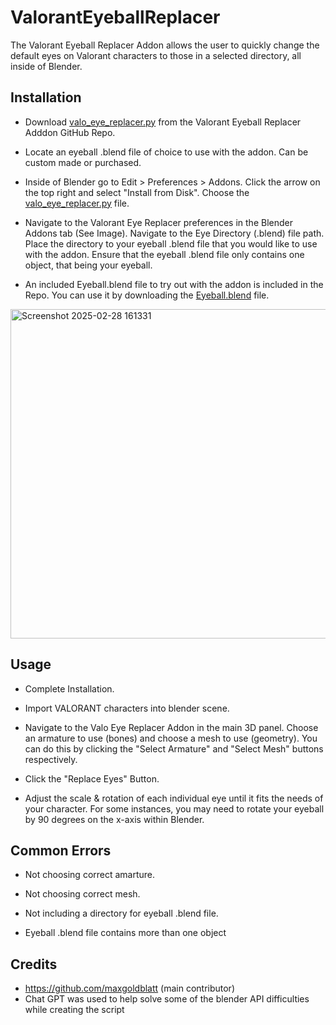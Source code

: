 # ValorantEyeballReplacer
The Valorant Eyeball Replacer Addon allows the user to quickly change the default eyes on Valorant characters to those in a selected directory, all inside of Blender.

## Installation

  - Download [valo_eye_replacer.py](https://github.com/maxgoldblatt/ValorantEyeballReplacer/blob/main/valo_eye_replacer.py) from the Valorant Eyeball Replacer Adddon GitHub Repo.

  - Locate an eyeball .blend file of choice to use with the addon. Can be custom made or purchased.

  - Inside of Blender go to Edit > Preferences > Addons. Click the arrow on the top right and select "Install from Disk". Choose the [valo_eye_replacer.py](https://github.com/maxgoldblatt/ValorantEyeballReplacer/blob/main/valo_eye_replacer.py) file.

  - Navigate to the Valorant Eye Replacer preferences in the Blender Addons tab (See Image). Navigate to the Eye Directory (.blend) file path. Place the directory to your eyeball .blend file that you would like to use with the addon. Ensure that the eyeball .blend file only contains one object, that being your eyeball.

  - An included Eyeball.blend file to try out with the addon is included in the Repo. You can use it by downloading the [Eyeball.blend](https://github.com/maxgoldblatt/ValorantEyeballReplacer/blob/main/Eyeball.blend) file.
    
<img width="527" alt="Screenshot 2025-02-28 161331" src="https://github.com/user-attachments/assets/d6e0820a-dd17-4117-bce0-84b9d2545ad8" />

## Usage

  - Complete Installation.

  - Import VALORANT characters into blender scene.

  - Navigate to the Valo Eye Replacer Addon in the main 3D panel. Choose an armature to use (bones) and choose a mesh to use (geometry). You can do this by clicking the "Select Armature" and "Select Mesh" buttons respectively.

  - Click the "Replace Eyes" Button.

  - Adjust the scale & rotation of each individual eye until it fits the needs of your character. For some instances, you may need to rotate your eyeball by 90 degrees on the x-axis within Blender. 

## Common Errors
  - Not choosing correct amarture.
    
  - Not choosing correct mesh.
    
  - Not including a directory for eyeball .blend file.

  - Eyeball .blend file contains more than one object

 ## Credits

 - https://github.com/maxgoldblatt (main contributor)
 - Chat GPT was used to help solve some of the blender API difficulties while creating the script
